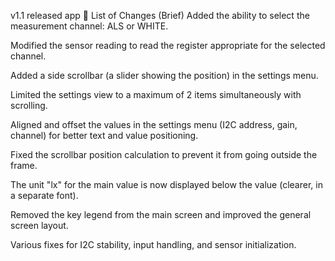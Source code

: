 v1.1
released app
📝 List of Changes (Brief)
Added the ability to select the measurement channel: ALS or WHITE.

Modified the sensor reading to read the register appropriate for the selected channel.

Added a side scrollbar (a slider showing the position) in the settings menu.

Limited the settings view to a maximum of 2 items simultaneously with scrolling.

Aligned and offset the values in the settings menu (I2C address, gain, channel) for better text and value positioning.

Fixed the scrollbar position calculation to prevent it from going outside the frame.

The unit "lx" for the main value is now displayed below the value (clearer, in a separate font).

Removed the key legend from the main screen and improved the general screen layout.

Various fixes for I2C stability, input handling, and sensor initialization.
